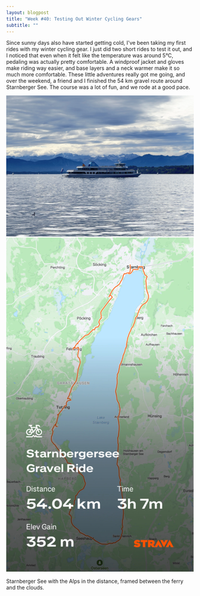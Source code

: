 ```yaml
---
layout: blogpost
title: "Week #40: Testing Out Winter Cycling Gears"
subtitle: ""
---
```


Since sunny days also have started getting cold, I've been taking my first rides with my winter cycling gear. I just did two short rides to test it out, and I noticed that even when it felt like the temperature was around 5°C, pedaling was actually pretty comfortable. A windproof jacket and gloves make riding way easier, and base layers and a neck warmer make it so much more comfortable. These little adventures really got me going, and over the weekend, a friend and I finished the 54 km gravel route around Starnberger See. The course was a lot of fun, and we rode at a good pace.

<div class="image-overlay-container">
  <img src="/assets/week40/starnberger.webp" alt="Starnberger See" class="main-image">
  <img src="/assets/week40/starnStrava.webp" alt="Strava Activity" class="overlay-image">
</div>
<p class="image-caption">Starnberger See with the Alps in the distance, framed between the ferry and the clouds.</p>
